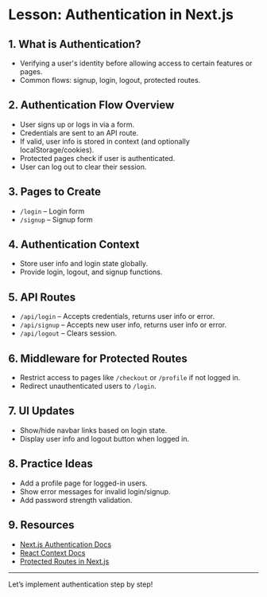 # Lesson: Authentication in Next.js

## 1. What is Authentication?
- Verifying a user's identity before allowing access to certain features or pages.
- Common flows: signup, login, logout, protected routes.

## 2. Authentication Flow Overview
- User signs up or logs in via a form.
- Credentials are sent to an API route.
- If valid, user info is stored in context (and optionally localStorage/cookies).
- Protected pages check if user is authenticated.
- User can log out to clear their session.

## 3. Pages to Create
- `/login` – Login form
- `/signup` – Signup form

## 4. Authentication Context
- Store user info and login state globally.
- Provide login, logout, and signup functions.

## 5. API Routes
- `/api/login` – Accepts credentials, returns user info or error.
- `/api/signup` – Accepts new user info, returns user info or error.
- `/api/logout` – Clears session.

## 6. Middleware for Protected Routes
- Restrict access to pages like `/checkout` or `/profile` if not logged in.
- Redirect unauthenticated users to `/login`.

## 7. UI Updates
- Show/hide navbar links based on login state.
- Display user info and logout button when logged in.

## 8. Practice Ideas
- Add a profile page for logged-in users.
- Show error messages for invalid login/signup.
- Add password strength validation.

## 9. Resources
- [Next.js Authentication Docs](https://nextjs.org/docs/app/building-your-application/authentication)
- [React Context Docs](https://react.dev/reference/react/createContext)
- [Protected Routes in Next.js](https://nextjs.org/docs/app/building-your-application/routing/middleware)

---

Let’s implement authentication step by step!
